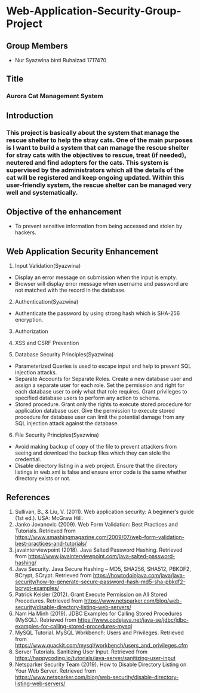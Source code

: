 # Web-Application-Security-Group-Project

## Group Members
* Nur Syazwina binti Ruhaizad 1717470

## Title
### Aurora Cat Management System

## Introduction
### This project is basically about the system that manage the rescue shelter to help the stray cats. One of the main purposes is I want to build a system that can manage the rescue shelter for stray cats with the objectives to rescue, treat (if needed), neutered and find adopters for the cats. This system is supervised by the administrators which all the details of the cat will be registered and keep ongoing updated. Within this user-friendly system, the rescue shelter can be managed very well and systematically.  

## Objective of the enhancement
* To prevent sensitive information from being accessed and stolen by hackers.

## Web Application Security Enhancement
1. Input Validation(Syazwina)
* Display an error message on submission when the input is empty. 
* Browser will display error message when username and password are not matched with the record in the database.

2. Authentication(Syazwina)
* Authenticate the password by using strong hash which is SHA-256 encryption.

3. Authorization

4. XSS and CSRF Prevention

5. Database Security Principles(Syazwina)
* Parameterized Queries is used to escape input and help to prevent SQL injection attacks.
* Separate Accounts for Separate Roles. Create a new database user and assign a separate user for each role. Set the permission and right for each database user to only what that role requires. Grant privileges to specified database users to perform any action to schema.
* Stored procedure. Grant only the rights to execute stored procedure for application database user. Give the permission to execute stored procedure for database user can limit the potential damage from any SQL injection attack against the database. 

6. File Security Principles(Syazwina)
* Avoid making backup of copy of the file to prevent attackers from seeing and download the backup files which they can stole the credential. 
* Disable directory listing in a web project. Ensure that the directory listings in web.xml is false and ensure error code is the same whether directory exists or not.

## References
1. Sullivan, B., & Liu, V. (2011). Web application security: A beginner’s guide (1st ed.). USA: McGraw Hill.
2. Janko Jovanovic (2009). Web Form Validation: Best Practices and Tutorials. Retrieved from
https://www.smashingmagazine.com/2009/07/web-form-validation-best-practices-and-tutorials/
3. javainterviewpoint (2018). Java Salted Password Hashing. Retrieved from
https://www.javainterviewpoint.com/java-salted-password-hashing/
4. Java Security. Java Secure Hashing – MD5, SHA256, SHA512, PBKDF2, BCrypt, SCrypt. Retrieved from
https://howtodoinjava.com/java/java-security/how-to-generate-secure-password-hash-md5-sha-pbkdf2-bcrypt-examples/
5. Patrick Keisler (2012). Grant Execute Permission on All Stored Procedures. Retrieved from
https://www.netsparker.com/blog/web-security/disable-directory-listing-web-servers/
6. Nam Ha Minh (2019). JDBC Examples for Calling Stored Procedures (MySQL). Retrieved from
https://www.codejava.net/java-se/jdbc/jdbc-examples-for-calling-stored-procedures-mysql
7. MySQL Tutorial. MySQL Workbench: Users and Privileges. Retrieved from
https://www.quackit.com/mysql/workbench/users_and_privileges.cfm
8. Server Tutorials. Sanitizing User Input. Retrieved from
https://happycoding.io/tutorials/java-server/sanitizing-user-input
9. Netsparker Security Team (2019). How to Disable Directory Listing on Your Web Server. Retrieved from
https://www.netsparker.com/blog/web-security/disable-directory-listing-web-servers/
